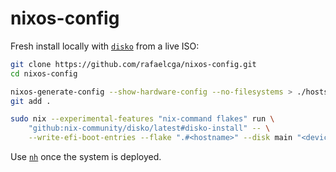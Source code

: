 # nixos-config

Fresh install locally with [`disko`](https://github.com/nix-community/disko) from
a live ISO:
```bash
git clone https://github.com/rafaelcga/nixos-config.git
cd nixos-config

nixos-generate-config --show-hardware-config --no-filesystems > ./hosts/<hostname>/hardware-configuration.nix
git add .

sudo nix --experimental-features "nix-command flakes" run \
    "github:nix-community/disko/latest#disko-install" -- \
    --write-efi-boot-entries --flake ".#<hostname>" --disk main "<device>"
```

Use [`nh`](https://github.com/nix-community/nh) once the system is deployed.
